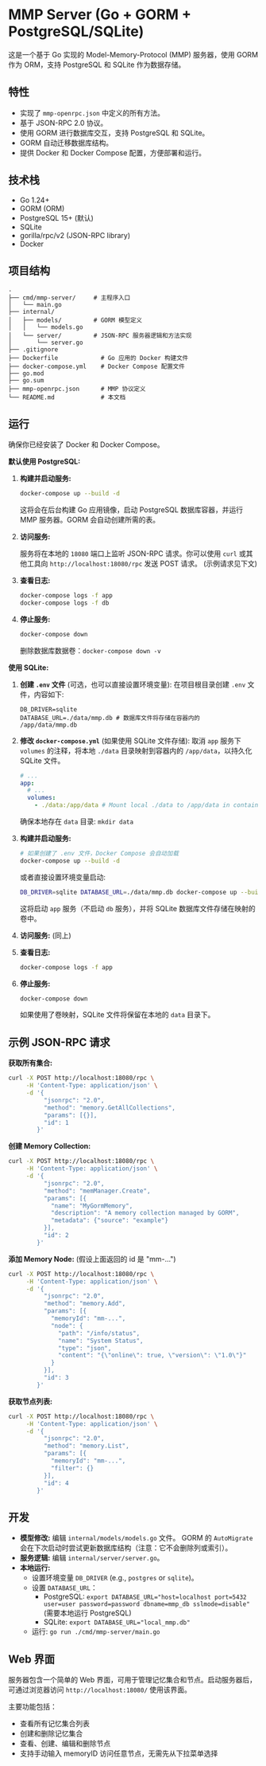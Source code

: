 # MMP Server (Go + GORM + PostgreSQL/SQLite)

这是一个基于 Go 实现的 Model-Memory-Protocol (MMP) 服务器，使用 GORM 作为 ORM，支持 PostgreSQL 和 SQLite 作为数据存储。

## 特性

*   实现了 `mmp-openrpc.json` 中定义的所有方法。
*   基于 JSON-RPC 2.0 协议。
*   使用 GORM 进行数据库交互，支持 PostgreSQL 和 SQLite。
*   GORM 自动迁移数据库结构。
*   提供 Docker 和 Docker Compose 配置，方便部署和运行。
## 技术栈

*   Go 1.24+
*   GORM (ORM)
*   PostgreSQL 15+ (默认)
*   SQLite
*   gorilla/rpc/v2 (JSON-RPC library)
*   Docker

## 项目结构

```
.
├── cmd/mmp-server/     # 主程序入口
│   └── main.go
├── internal/
│   ├── models/         # GORM 模型定义
│   │   └── models.go
│   └── server/         # JSON-RPC 服务器逻辑和方法实现
│       └── server.go
├── .gitignore
├── Dockerfile            # Go 应用的 Docker 构建文件
├── docker-compose.yml    # Docker Compose 配置文件
├── go.mod
├── go.sum
├── mmp-openrpc.json      # MMP 协议定义
└── README.md             # 本文档
```

## 运行

确保你已经安装了 Docker 和 Docker Compose。

**默认使用 PostgreSQL:**

1.  **构建并启动服务:**

    ```bash
    docker-compose up --build -d
    ```

    这将会在后台构建 Go 应用镜像，启动 PostgreSQL 数据库容器，并运行 MMP 服务器。GORM 会自动创建所需的表。

2.  **访问服务:**

    服务将在本地的 `18080` 端口上监听 JSON-RPC 请求。你可以使用 `curl` 或其他工具向 `http://localhost:18080/rpc` 发送 POST 请求。
    (示例请求见下文)

3.  **查看日志:**

    ```bash
    docker-compose logs -f app
    docker-compose logs -f db
    ```

4.  **停止服务:**

    ```bash
    docker-compose down
    ```
    删除数据库数据卷：`docker-compose down -v`

**使用 SQLite:**

1.  **创建 `.env` 文件** (可选，也可以直接设置环境变量):
    在项目根目录创建 `.env` 文件，内容如下:
    ```dotenv
    DB_DRIVER=sqlite
    DATABASE_URL=./data/mmp.db # 数据库文件将存储在容器内的 /app/data/mmp.db
    ```

2.  **修改 `docker-compose.yml`** (如果使用 SQLite 文件存储):
    取消 `app` 服务下 `volumes` 的注释，将本地 `./data` 目录映射到容器内的 `/app/data`，以持久化 SQLite 文件。
    ```yaml
    # ...
    app:
      # ...
      volumes:
        - ./data:/app/data # Mount local ./data to /app/data in container
    ```
    确保本地存在 `data` 目录: `mkdir data`

3.  **构建并启动服务:**

    ```bash
    # 如果创建了 .env 文件，Docker Compose 会自动加载
    docker-compose up --build -d
    ```
    或者直接设置环境变量启动:
    ```bash
    DB_DRIVER=sqlite DATABASE_URL=./data/mmp.db docker-compose up --build -d
    ```
    这将启动 `app` 服务（不启动 `db` 服务），并将 SQLite 数据库文件存储在映射的卷中。

4.  **访问服务:** (同上)

5.  **查看日志:**
    ```bash
    docker-compose logs -f app
    ```

6.  **停止服务:**
    ```bash
    docker-compose down
    ```
    如果使用了卷映射，SQLite 文件将保留在本地的 `data` 目录下。

## 示例 JSON-RPC 请求

**获取所有集合:**

```bash
curl -X POST http://localhost:18080/rpc \
     -H 'Content-Type: application/json' \
     -d '{
          "jsonrpc": "2.0",
          "method": "memory.GetAllCollections",
          "params": [{}],
          "id": 1
        }'
```

**创建 Memory Collection:**

```bash
curl -X POST http://localhost:18080/rpc \
     -H 'Content-Type: application/json' \
     -d '{
          "jsonrpc": "2.0",
          "method": "memManager.Create",
          "params": [{
            "name": "MyGormMemory",
            "description": "A memory collection managed by GORM",
            "metadata": {"source": "example"}
          }],
          "id": 2
        }'
```

**添加 Memory Node:** (假设上面返回的 id 是 "mm-...")

```bash
curl -X POST http://localhost:18080/rpc \
     -H 'Content-Type: application/json' \
     -d '{
          "jsonrpc": "2.0",
          "method": "memory.Add",
          "params": [{
            "memoryId": "mm-...",
            "node": {
              "path": "/info/status",
              "name": "System Status",
              "type": "json",
              "content": "{\"online\": true, \"version\": \"1.0\"}"
            }
          }],
          "id": 3
        }'
```

**获取节点列表:**

```bash
curl -X POST http://localhost:18080/rpc \
     -H 'Content-Type: application/json' \
     -d '{
          "jsonrpc": "2.0",
          "method": "memory.List",
          "params": [{
            "memoryId": "mm-...",
            "filter": {}
          }],
          "id": 4
        }'
```

## 开发

*   **模型修改:** 编辑 `internal/models/models.go` 文件。
GORM 的 `AutoMigrate` 会在下次启动时尝试更新数据库结构（注意：它不会删除列或索引）。
*   **服务逻辑:** 编辑 `internal/server/server.go`。
*   **本地运行:**
    *   设置环境变量 `DB_DRIVER` (e.g., `postgres` or `sqlite`)。
    *   设置 `DATABASE_URL`：
        *   PostgreSQL: `export DATABASE_URL="host=localhost port=5432 user=user password=password dbname=mmp_db sslmode=disable"` (需要本地运行 PostgreSQL)
        *   SQLite: `export DATABASE_URL="local_mmp.db"`
    *   运行: `go run ./cmd/mmp-server/main.go`

## Web 界面

服务器包含一个简单的 Web 界面，可用于管理记忆集合和节点。启动服务器后，可通过浏览器访问 `http://localhost:18080/` 使用该界面。

主要功能包括：
* 查看所有记忆集合列表
* 创建和删除记忆集合
* 查看、创建、编辑和删除节点
* 支持手动输入 memoryID 访问任意节点，无需先从下拉菜单选择